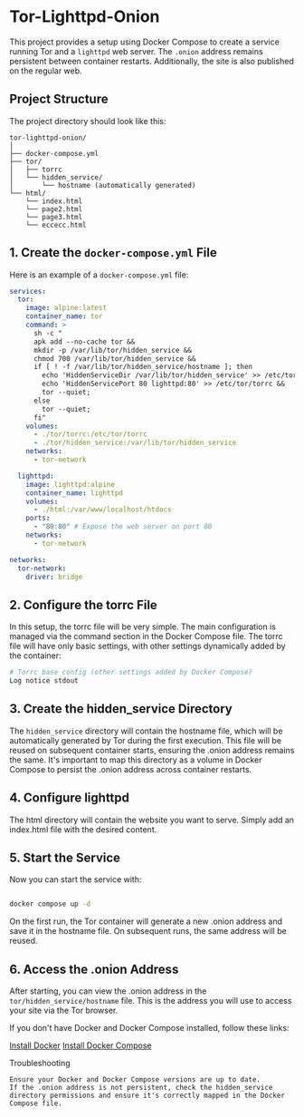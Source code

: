 # Tor-Lighttpd-Onion
This project provides a setup using Docker Compose to create a service running Tor and a `lighttpd` web server. The `.onion` address remains persistent between container restarts. Additionally, the site is also published on the regular web.

## Project Structure

The project directory should look like this:

```
tor-lighttpd-onion/
│
├── docker-compose.yml
├── tor/
│   ├── torrc
│   └── hidden_service/
│       └── hostname (automatically generated)
└── html/
    └── index.html
    └── page2.html
    └── page3.html
    └── eccecc.html
```


## 1. Create the `docker-compose.yml` File

Here is an example of a `docker-compose.yml` file:

```yaml
services:
  tor:
    image: alpine:latest
    container_name: tor
    command: >
      sh -c "
      apk add --no-cache tor && 
      mkdir -p /var/lib/tor/hidden_service && 
      chmod 700 /var/lib/tor/hidden_service && 
      if [ ! -f /var/lib/tor/hidden_service/hostname ]; then
        echo 'HiddenServiceDir /var/lib/tor/hidden_service' >> /etc/tor/torrc &&
        echo 'HiddenServicePort 80 lighttpd:80' >> /etc/tor/torrc &&
        tor --quiet;
      else
        tor --quiet;
      fi"
    volumes:
      - ./tor/torrc:/etc/tor/torrc
      - ./tor/hidden_service:/var/lib/tor/hidden_service
    networks:
      - tor-network

  lighttpd:
    image: lighttpd:alpine
    container_name: lighttpd
    volumes:
      - ./html:/var/www/localhost/htdocs
    ports:
      - "80:80" # Expose the web server on port 80
    networks:
      - tor-network

networks:
  tor-network:
    driver: bridge
```

## 2. Configure the torrc File

In this setup, the torrc file will be very simple. The main configuration is managed via the command section in the Docker Compose file. The torrc file will have only basic settings, with other settings dynamically added by the container:


```bash
# Torrc base config (other settings added by Docker Compose)
Log notice stdout
```

## 3. Create the hidden_service Directory

The `hidden_service` directory will contain the hostname file, which will be automatically generated by Tor during the first execution. This file will be reused on subsequent container starts, ensuring the .onion address remains the same. It's important to map this directory as a volume in Docker Compose to persist the .onion address across container restarts.

## 4. Configure lighttpd

The html directory will contain the website you want to serve. Simply add an index.html file with the desired content.

## 5. Start the Service

Now you can start the service with:

```bash

docker compose up -d
```

On the first run, the Tor container will generate a new .onion address and save it in the hostname file. On subsequent runs, the same address will be reused.

## 6. Access the .onion Address

After starting, you can view the .onion address in the `tor/hidden_service/hostname` file. This is the address you will use to access your site via the Tor browser.


If you don't have Docker and Docker Compose installed, follow these links:

[Install Docker](https://docs.docker.com/engine/install/)
[Install Docker Compose](https://docs.docker.com/compose/install/)

Troubleshooting

    Ensure your Docker and Docker Compose versions are up to date.
    If the .onion address is not persistent, check the hidden_service directory permissions and ensure it's correctly mapped in the Docker Compose file.
